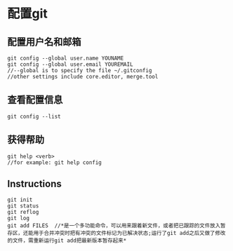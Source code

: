 # 配置git 

## 配置用户名和邮箱

```
git config --global user.name YOUNAME
git config --global user.email YOUREMAIL
//--global is to specify the file ~/.gitconfig
//other settings include core.editor, merge.tool
```

## 查看配置信息
```
git config --list
```

## 获得帮助
```
git help <verb>
//for example: git help config
```

## Instructions
```
git init 
git status
git reflog
git log
git add FILES  //*是一个多功能命令，可以用来跟着新文件，或者把已跟踪的文件放入暂存区，还能用于合并冲突时把有冲突的文件标记为已解决状态;运行了git add之后又做了修改的文件，需重新运行git add把最新版本暂存起来*

```



